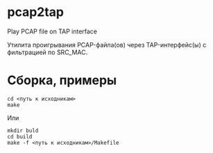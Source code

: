 # pcap2tap

Play PCAP file on TAP interface

Утилита проигрывания PCAP-файла(ов) через TAP-интерфейс(ы) с фильтрацией по SRC_MAC.

# Сборка, примеры

```
cd <путь к исходникам>
make
```
Или
```
mkdir buld
cd build
make -f <путь к исходникам>/Makefile
```

